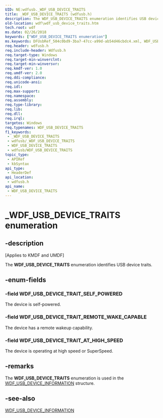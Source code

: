 ```yaml
---
UID: NE:wdfusb._WDF_USB_DEVICE_TRAITS
title: _WDF_USB_DEVICE_TRAITS (wdfusb.h)
description: The WDF_USB_DEVICE_TRAITS enumeration identifies USB device traits.
old-location: wdf\wdf_usb_device_traits.htm
tech.root: wdf
ms.date: 02/26/2018
keywords: ["WDF_USB_DEVICE_TRAITS enumeration"]
ms.keywords: DFUsbRef_504c0bd9-3ba7-47cc-a99d-ab54d46cbdc4.xml, WDF_USB_DEVICE_TRAITS, WDF_USB_DEVICE_TRAITS enumeration, WDF_USB_DEVICE_TRAIT_AT_HIGH_SPEED, WDF_USB_DEVICE_TRAIT_REMOTE_WAKE_CAPABLE, WDF_USB_DEVICE_TRAIT_SELF_POWERED, _WDF_USB_DEVICE_TRAITS, kmdf.wdf_usb_device_traits, wdf.wdf_usb_device_traits, wdfusb/WDF_USB_DEVICE_TRAITS, wdfusb/WDF_USB_DEVICE_TRAIT_AT_HIGH_SPEED, wdfusb/WDF_USB_DEVICE_TRAIT_REMOTE_WAKE_CAPABLE, wdfusb/WDF_USB_DEVICE_TRAIT_SELF_POWERED
req.header: wdfusb.h
req.include-header: Wdfusb.h
req.target-type: Windows
req.target-min-winverclnt: 
req.target-min-winversvr: 
req.kmdf-ver: 1.0
req.umdf-ver: 2.0
req.ddi-compliance: 
req.unicode-ansi: 
req.idl: 
req.max-support: 
req.namespace: 
req.assembly: 
req.type-library: 
req.lib: 
req.dll: 
req.irql: 
targetos: Windows
req.typenames: WDF_USB_DEVICE_TRAITS
f1_keywords:
 - _WDF_USB_DEVICE_TRAITS
 - wdfusb/_WDF_USB_DEVICE_TRAITS
 - WDF_USB_DEVICE_TRAITS
 - wdfusb/WDF_USB_DEVICE_TRAITS
topic_type:
 - APIRef
 - kbSyntax
api_type:
 - HeaderDef
api_location:
 - wdfusb.h
api_name:
 - WDF_USB_DEVICE_TRAITS
---
```


# _WDF_USB_DEVICE_TRAITS enumeration


## -description

<p class="CCE_Message">[Applies to KMDF and UMDF]</p>

The <b>WDF_USB_DEVICE_TRAITS</b> enumeration identifies USB device traits.

## -enum-fields

### -field WDF_USB_DEVICE_TRAIT_SELF_POWERED

The device is self-powered.

### -field WDF_USB_DEVICE_TRAIT_REMOTE_WAKE_CAPABLE

The device has a remote wakeup capability.

### -field WDF_USB_DEVICE_TRAIT_AT_HIGH_SPEED

The device is operating at high speed or SuperSpeed.

## -remarks

The <b>WDF_USB_DEVICE_TRAITS</b> enumeration is used in the <a href="/windows-hardware/drivers/ddi/wdfusb/ns-wdfusb-_wdf_usb_device_information">WDF_USB_DEVICE_INFORMATION</a> structure.

## -see-also

<a href="/windows-hardware/drivers/ddi/wdfusb/ns-wdfusb-_wdf_usb_device_information">WDF_USB_DEVICE_INFORMATION</a>
